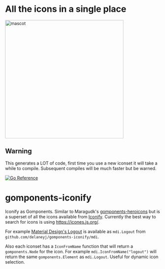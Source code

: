 # All the icons in a single place

<img alt="mascot" src="assets/mascot.png" width="384px" />

## Warning

This generates a LOT of code, first time you use a new iconset it will take a while to compile.  Subsequent compiles will be much faster but be warned.

[![Go Reference](https://pkg.go.dev/badge/github.com/delaneyj/gomponents-iconify.svg)](https://pkg.go.dev/github.com/delaneyj/gomponents-iconify)

# gomponents-iconify
Iconify as Gomponents.  Similar to Maragudk's [gomponents-heroicons](https://github.com/maragudk/gomponents-heroicons) but is a superset of all the icons available from [Iconify](https://iconify.design/).   Currently the best way to search for icons is using https://icones.js.org/.

For example [Material Design's Logout](https://icones.js.org/collection/all?s=mdi:logout) is available as `mdi.Logout` from `github.com/delaneyj/gomponents-iconify/mdi`.

Also each iconset has a `IconFromName` function that will return a `gomponents.Node` for the icon.  For example `mdi.IconFromName("logout")` will return the same `gomponents.Element` as `mdi.Logout`.  Useful for dynamic icon selection.